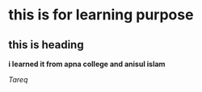 # this is for learning purpose
## this is heading

**i learned it from apna college and anisul islam**

_Tareq_
